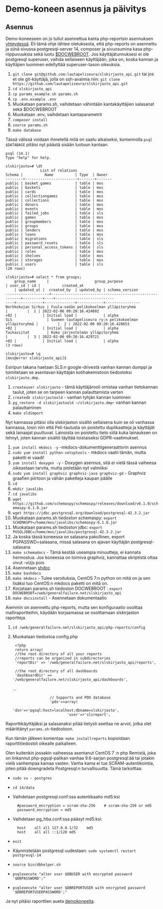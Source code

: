# Demo-koneen asennus ja päivitys

## Asennus

Demo-koneeseen on jo tullut asennettua kanta php-reportsin asennuksen [yhteydessä](externals/php-reports.md). Eli tämä ohje lähtee oletuksesta, että php-reports on asennettu ja siinä sivussa postgresql-server 14, composer ja sivuosumina kasa php-riippuvuuksia sekä luotu [$DOCWEBROOT](usage.md#paramssh-dokumentaatio). Jos käyttäjätunnuksesi ei ole postgresql superuser, vaihda sellaiseen käyttäjään, joka on, koska kannan ja käyttäjien luominen edellyttää superuser-tason oikeuksia.

1. `git clone git@github.com:lautapeliseura/slskirjasto_api.git` tai jos et ole git-käyttäjä,  jolla on ssh-avaimia niin: `git clone https://github.com/lautapeliseura/slskirjasto_api.git`
2. `cd slskirjasto_api`
3. `cp params_example.sh params.sh`
5. `cp .env.example .env`
6. Muokataan params.sh, vaihdetaan vähintään kantakäyttäjien salasanat sekä $DOCWEBROOT
7. Muokataan .env, vaihdetaan kantaparametrit
8. `composer install`
4. `source params.sh`
5. `make database`

Tässä välissä voidaan ihmetellä mitä on saatu aikaiseksi, komennolla `psql $DATABASE` pitäisi nyt päästä sisään luotuun kantaan.  

    psql (14.1)
    Type "help" for help.

    slskirjasto=# \dt
                    List of relations
    Schema |          Name          | Type  | Owner 
    --------+------------------------+-------+-------
    public | basket_games           | table | mos
    public | baskets                | table | mos
    public | cards                  | table | mos
    public | collectiongames        | table | mos
    public | collections            | table | mos
    public | donors                 | table | mos
    public | events                 | table | mos
    public | failed_jobs            | table | sls
    public | games                  | table | mos
    public | groupmembers           | table | mos
    public | groups                 | table | mos
    public | lenders                | table | mos
    public | loans                  | table | mos
    public | migrations             | table | sls
    public | password_resets        | table | sls
    public | personal_access_tokens | table | sls
    public | roles                  | table | mos
    public | shelves                | table | mos
    public | storages               | table | mos
    public | users                  | table | sls
    (20 rows)

    slskirjasto=# select * from groups;
        group_name     |                     group_purpose                      | user_id | id |          created_at       
        | updated_at |  created_by  | updated_by | schema_version 
    --------------------+--------------------------------------------------------+---------+----+---------------------------
    ----+------------+--------------+------------+----------------
    Norkkokujan Sirkus | Fuula-sedän pelikokoelman ylläpitoryhmä                |         |  1 | 2022-02-06 09:20:16.424892
    +02 |            | Initial load |            | alpha
    SLS                | Suomen lautapeliseura ry:n pelikokoelman ylläpitoryhmä |         |  2 | 2022-02-06 09:20:16.428653
    +02 |            | Initial load |            | alpha
    Taikaviitat        | Koko järjestelmän ylläpitoryhmä                        |         |  3 | 2022-02-06 09:20:16.429721
    +02 |            | Initial load |            | alpha
    (3 rows)

    slskirjasto=# \q
    [mos@error slskirjasto_api]$

Esiripun takana haetaan SLS:n google-drivestä vanhan kannan dumppi ja toimitetaan se asentavan käyttäjän kotihakemistoon tiedostoksi `slskirjasto.dmp`. 

1. `createuser slskirjasto` - tämä käyttäjärooli omistaa vanhan tietokannan taulut, joten se on tarpeen kannan palauttamista varten
2. `createdb slskirjastoold` - vanhan tyhjän kannan luominen
3. `pg_restore -d slskirjastoold ~/slskirjasto.dmp`- vanhan kannan palauttaminen
4. `make oldimport`

Nyt kannassa pitäisi olla slskirjaston sisältö sellaisena kuin se oli vanhassa kannassa, tosin niin että Peli-taulusta on poistettu duplikaatteja ja käyttäjät sekä lainaajat puuttuvat. Lainoista on poistettu tieto siitä kuka lainauksen on tehnyt, joten kannan sisältö täyttää toistaiseksi GDPR-vaatimukset.

1. `yum install mkdocs -y` -mkdocs-dokumenttigeneraattorin asennus
2. `sudo yum install python-setuptools` - mkdocs vaatii tämän, mutta paketti ei vaadi!
3. `yum install doxygen -y` - Doxygen asennus, sitä ei vielä tässä vaiheesa oikeastaan tarvita, mutta pistetään nyt valmiiksi 
4. `sudo yum install graphviz graphviz-java graphviz-gd` - Graphviz graafien piirtoon ja vähän paketteja kaupan päälle
5. `cd`
6. `mkdir javalibs`
7. `cd javalibs`
8. `wget https://github.com/schemaspy/schemaspy/releases/download/v6.1.0/schemaspy-6.1.0.jar`
9. `wget https://jdbc.postgresql.org/download/postgresql-42.3.2.jar`
10. Muokataan params.sh tiedoston schemaspy: `export SCHEMASPY=/home/mos/javalibs/schemaspy-6.1.0.jar`
11. Muokataan params.sh tiedoston jdbc: `export PGSQLJDBC=/home/mos/javalibs/postgresql-42.3.2.jar`
12. Ja koska tässä koneessa on salasana pakollinen, export PGPASSWD=salasana, missä salasana on ajavan käyttäjän postgresql-salasana
13. `make schemadocs` - Tämä kestää useampia minuutteja, ei kannata hermostua. Jos koneessa on toimiva graphviz, kannattaa skriptistä ottaa vivut -vizjs pois
14. Asennetaan [shdoc](https://github.com/reconquest/shdoc)
15. `make bashdocs`
16. `make mkdocs` -  Tulee varoituksia, CentOS 7:n python on mitä on ja sen lisäksi tuo CentOS:n mkdocs paketti on mitä on.
17. Korjataan params.sh tiedoston DOCWEBROOT : `export DOCWEBROOT=/web/generalfailure.net/slskirjasto_api`
18. `make docsinstall` - Asennetaan dokumentaatio
    
Aiemmin on asennettu php-reports, mutta sen konfiguraatio osoittaa malliraportteihin, käydään korjaamassa se osoittamaan slskirjaston raportteja.

1. `cd /web/generalfailure.net/slskirjasto_api/php-reports/config`
2. Muokataan tiedostoa config.php 
   
        <?php
        return array(
        //the root directory of all your reports
        //reports can be organized in subdirectories
        'reportDir' => '/web/generalfailure.net/slskirjasto_api/reports',

        //the root directory of all dashboards
        'dashboardDir' => '/web/generalfailure.net/slskirjasto_api/dashboards',
    ...

                        // Supports and PDO database
                        'pdo'=>array(
                                'dsn'=>'pgsql:host=localhost;dbname=slskirjasto',
                                'user'=>'slsreport',

Raporttikäyttäjäksi ja salasanaksi pitää tietysti asettaa ne arvot, jotka olet määrittänyt `params.sh`-tiedostoon.

Kun tämän jälkeen komentaa: `make installreports` kopioidaan raporttitiedostot oikealle paikalleen.

Olen kuitenkin jossakin vaiheessa asentanut CentOS 7 :n php Remistä, joka on linkannut php-pgsql-palikan vanhaa 9.6-sarjan postgresql:ää tai jotakin vielä vanhempaa kamaa vasten. Vanha kama ei tue SCRAM-autentikointia, joten pitää downgradeta Postgresql:n turvallisuutta. Tämä tarkoittaa:

* `sudo su - postgres`
* `cd 14/data`
* Vaihdetaan postgresql.conf:ssa autentikaatio md5:ksi  
  
        #password_encryption = scram-sha-256	# scram-sha-256 or md5
        password_encryption = md5

* Vaihdetaan pg_hba.conf:ssa pääsyt md5:ksi:

        host	all	all	127.0.0.1/32	md5
        host	all	all	::1/128	md5

* `exit`
* Käynnistetään postgresql uudestaan: `sudo systemctl restart postgresql-14`
* `source bin/dbhelper.sh`
* `psqlexecute "alter user $DBUSER with encrypted password '$DBPASSWORD';"`
* `psqlexecute "alter user $DBREPORTUSER with encrypted password '$DBREPORTUSERPASSWORD';"`

Ja nyt pitäisi raporttien aueta [demokoneelta](https://generalfailure.net/slskirjasto_api/php-reports/).